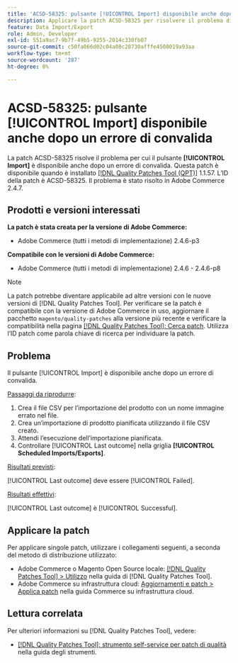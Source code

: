 ```yaml
---
title: 'ACSD-58325: pulsante [!UICONTROL Import] disponibile anche dopo un errore di convalida'
description: Applicare la patch ACSD-58325 per risolvere il problema di Adobe Commerce per cui il pulsante [!UICONTROL Import] è disponibile anche dopo un errore di convalida.
feature: Data Import/Export
role: Admin, Developer
exl-id: 551a9ac7-9b7f-49b5-9255-2014c330fb07
source-git-commit: c50fa066d02c04a08c28730afffe4508019a93aa
workflow-type: tm+mt
source-wordcount: '287'
ht-degree: 0%

---
```


# ACSD-58325: pulsante [!UICONTROL Import] disponibile anche dopo un errore di convalida

La patch ACSD-58325 risolve il problema per cui il pulsante **[!UICONTROL Import]** è disponibile anche dopo un errore di convalida. Questa patch è disponibile quando è installato [[!DNL Quality Patches Tool (QPT)]](/help/tools/quality-patches-tool/quality-patches-tool-to-self-serve-quality-patches.md) 1.1.57. L’ID della patch è ACSD-58325. Il problema è stato risolto in Adobe Commerce 2.4.7.

## Prodotti e versioni interessati

**La patch è stata creata per la versione di Adobe Commerce:**
* Adobe Commerce (tutti i metodi di implementazione) 2.4.6-p3

**Compatibile con le versioni di Adobe Commerce:**
* Adobe Commerce (tutti i metodi di implementazione) 2.4.6 - 2.4.6-p8

>[!NOTE]
>
>La patch potrebbe diventare applicabile ad altre versioni con le nuove versioni di [!DNL Quality Patches Tool]. Per verificare se la patch è compatibile con la versione di Adobe Commerce in uso, aggiornare il pacchetto `magento/quality-patches` alla versione più recente e verificare la compatibilità nella pagina [[!DNL Quality Patches Tool]: Cerca patch](https://experienceleague.adobe.com/tools/commerce-quality-patches/index.html?lang=it). Utilizza l’ID patch come parola chiave di ricerca per individuare la patch.

## Problema

Il pulsante [!UICONTROL Import] è disponibile anche dopo un errore di convalida.

<u>Passaggi da riprodurre</u>:

1. Crea il file CSV per l’importazione del prodotto con un nome immagine errato nel file.
1. Crea un’importazione di prodotto pianificata utilizzando il file CSV creato.
1. Attendi l’esecuzione dell’importazione pianificata.
1. Controllare [!UICONTROL Last outcome] nella griglia **[!UICONTROL Scheduled Imports/Exports]**.

<u>Risultati previsti</u>:

[!UICONTROL Last outcome] deve essere [!UICONTROL Failed].

<u>Risultati effettivi</u>:

[!UICONTROL Last outcome] è [!UICONTROL Successful].

## Applicare la patch

Per applicare singole patch, utilizzare i collegamenti seguenti, a seconda del metodo di distribuzione utilizzato:

* Adobe Commerce o Magento Open Source locale: [[!DNL Quality Patches Tool] > Utilizzo](/help/tools/quality-patches-tool/usage.md) nella guida di [!DNL Quality Patches Tool].
* Adobe Commerce su infrastruttura cloud: [Aggiornamenti e patch > Applica patch](https://experienceleague.adobe.com/docs/commerce-cloud-service/user-guide/develop/upgrade/apply-patches.html?lang=it) nella guida Commerce su infrastruttura cloud.


## Lettura correlata

Per ulteriori informazioni su [!DNL Quality Patches Tool], vedere:

* [[!DNL Quality Patches Tool]: strumento self-service per patch di qualità](/help/tools/quality-patches-tool/quality-patches-tool-to-self-serve-quality-patches.md) nella guida degli strumenti.
